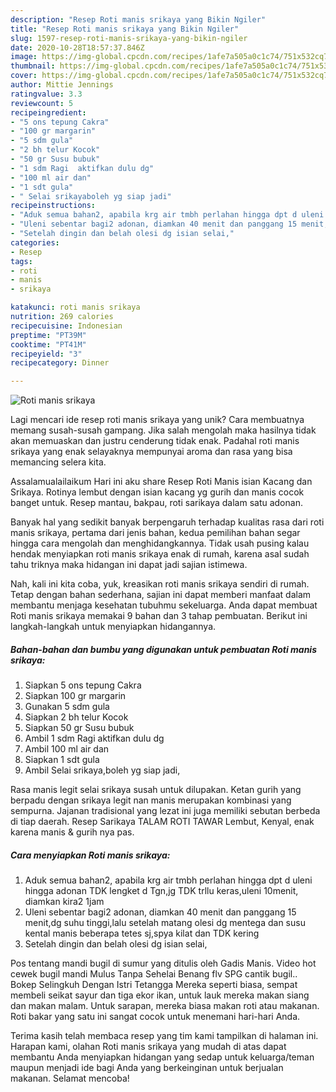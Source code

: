```yaml
---
description: "Resep Roti manis srikaya yang Bikin Ngiler"
title: "Resep Roti manis srikaya yang Bikin Ngiler"
slug: 1597-resep-roti-manis-srikaya-yang-bikin-ngiler
date: 2020-10-28T18:57:37.846Z
image: https://img-global.cpcdn.com/recipes/1afe7a505a0c1c74/751x532cq70/roti-manis-srikaya-foto-resep-utama.jpg
thumbnail: https://img-global.cpcdn.com/recipes/1afe7a505a0c1c74/751x532cq70/roti-manis-srikaya-foto-resep-utama.jpg
cover: https://img-global.cpcdn.com/recipes/1afe7a505a0c1c74/751x532cq70/roti-manis-srikaya-foto-resep-utama.jpg
author: Mittie Jennings
ratingvalue: 3.3
reviewcount: 5
recipeingredient:
- "5 ons tepung Cakra"
- "100 gr margarin"
- "5 sdm gula"
- "2 bh telur Kocok"
- "50 gr Susu bubuk"
- "1 sdm Ragi  aktifkan dulu dg"
- "100 ml air dan"
- "1 sdt gula"
- " Selai srikayaboleh yg siap jadi"
recipeinstructions:
- "Aduk semua bahan2, apabila krg air tmbh perlahan hingga dpt d uleni hingga adonan TDK lengket d Tgn,jg TDK trllu keras,uleni 10menit, diamkan kira2 1jam"
- "Uleni sebentar bagi2 adonan, diamkan 40 menit dan panggang 15 menit,dg suhu tinggi,lalu setelah matang olesi dg mentega dan susu kental manis beberapa tetes sj,spya kilat dan TDK kering"
- "Setelah dingin dan belah olesi dg isian selai,"
categories:
- Resep
tags:
- roti
- manis
- srikaya

katakunci: roti manis srikaya 
nutrition: 269 calories
recipecuisine: Indonesian
preptime: "PT39M"
cooktime: "PT41M"
recipeyield: "3"
recipecategory: Dinner

---
```



![Roti manis srikaya](https://img-global.cpcdn.com/recipes/1afe7a505a0c1c74/751x532cq70/roti-manis-srikaya-foto-resep-utama.jpg)

Lagi mencari ide resep roti manis srikaya yang unik? Cara membuatnya memang susah-susah gampang. Jika salah mengolah maka hasilnya tidak akan memuaskan dan justru cenderung tidak enak. Padahal roti manis srikaya yang enak selayaknya mempunyai aroma dan rasa yang bisa memancing selera kita.

Assalamualailaikum Hari ini aku share Resep Roti Manis isian Kacang dan Srikaya. Rotinya lembut dengan isian kacang yg gurih dan manis cocok banget untuk. Resep mantau, bakpau, roti sarikaya dalam satu adonan.

Banyak hal yang sedikit banyak berpengaruh terhadap kualitas rasa dari roti manis srikaya, pertama dari jenis bahan, kedua pemilihan bahan segar hingga cara mengolah dan menghidangkannya. Tidak usah pusing kalau hendak menyiapkan roti manis srikaya enak di rumah, karena asal sudah tahu triknya maka hidangan ini dapat jadi sajian istimewa.


Nah, kali ini kita coba, yuk, kreasikan roti manis srikaya sendiri di rumah. Tetap dengan bahan sederhana, sajian ini dapat memberi manfaat dalam membantu menjaga kesehatan tubuhmu sekeluarga. Anda dapat membuat Roti manis srikaya memakai 9 bahan dan 3 tahap pembuatan. Berikut ini langkah-langkah untuk menyiapkan hidangannya.

<!--inarticleads1-->

##### Bahan-bahan dan bumbu yang digunakan untuk pembuatan Roti manis srikaya:

1. Siapkan 5 ons tepung Cakra
1. Siapkan 100 gr margarin
1. Gunakan 5 sdm gula
1. Siapkan 2 bh telur Kocok
1. Siapkan 50 gr Susu bubuk
1. Ambil 1 sdm Ragi  aktifkan dulu dg
1. Ambil 100 ml air dan
1. Siapkan 1 sdt gula
1. Ambil  Selai srikaya,boleh yg siap jadi,


Rasa manis legit selai srikaya susah untuk dilupakan. Ketan gurih yang berpadu dengan srikaya legit nan manis merupakan kombinasi yang sempurna. Jajanan tradisional yang lezat ini juga memiliki sebutan berbeda di tiap daerah. Resep Sarikaya TALAM ROTI TAWAR Lembut, Kenyal, enak karena manis &amp; gurih nya pas. 

<!--inarticleads2-->

##### Cara menyiapkan Roti manis srikaya:

1. Aduk semua bahan2, apabila krg air tmbh perlahan hingga dpt d uleni hingga adonan TDK lengket d Tgn,jg TDK trllu keras,uleni 10menit, diamkan kira2 1jam
1. Uleni sebentar bagi2 adonan, diamkan 40 menit dan panggang 15 menit,dg suhu tinggi,lalu setelah matang olesi dg mentega dan susu kental manis beberapa tetes sj,spya kilat dan TDK kering
1. Setelah dingin dan belah olesi dg isian selai,


Pos tentang mandi bugil di sumur yang ditulis oleh Gadis Manis. Video hot cewek bugil mandi Mulus Tanpa Sehelai Benang flv SPG cantik bugil.. Bokep Selingkuh Dengan Istri Tetangga Mereka seperti biasa, sempat membeli seikat sayur dan tiga ekor ikan, untuk lauk mereka makan siang dan makan malam. Untuk sarapan, mereka biasa makan roti atau makanan. Roti bakar yang satu ini sangat cocok untuk menemani hari-hari Anda. 

Terima kasih telah membaca resep yang tim kami tampilkan di halaman ini. Harapan kami, olahan Roti manis srikaya yang mudah di atas dapat membantu Anda menyiapkan hidangan yang sedap untuk keluarga/teman maupun menjadi ide bagi Anda yang berkeinginan untuk berjualan makanan. Selamat mencoba!
